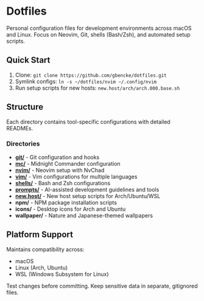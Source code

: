 # Dotfiles

Personal configuration files for development environments across macOS and Linux. Focus on Neovim, Git, shells (Bash/Zsh), and automated setup scripts.

## Quick Start

1. Clone: `git clone https://github.com/gbencke/dotfiles.git`
2. Symlink configs: `ln -s ~/dotfiles/nvim ~/.config/nvim`
3. Run setup scripts for new hosts: `new.host/arch/arch.000.base.sh`

## Structure

Each directory contains tool-specific configurations with detailed READMEs.

### Directories

- **[git/](git/README.md)** - Git configuration and hooks
- **[mc/](mc/README.md)** - Midnight Commander configuration
- **[nvim/](nvim/README.md)** - Neovim setup with NvChad
- **[vim/](vim/README.md)** - Vim configurations for multiple languages
- **[shells/](shells/README.md)** - Bash and Zsh configurations
- **[prompts/](prompts/README.md)** - AI-assisted development guidelines and tools
- **[new.host/](new.host/README.md)** - New host setup scripts for Arch/Ubuntu/WSL
- **npm/** - NPM package installation scripts
- **icons/** - Desktop icons for Arch and Ubuntu
- **wallpaper/** - Nature and Japanese-themed wallpapers

## Platform Support

Maintains compatibility across:
- macOS
- Linux (Arch, Ubuntu)
- WSL (Windows Subsystem for Linux)

Test changes before committing. Keep sensitive data in separate, gitignored files.
